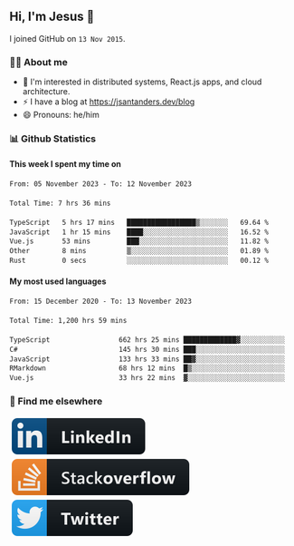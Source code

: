 ## Hi, I'm Jesus 👋

I joined GitHub on `13 Nov 2015`.

<!-- Talking about you -->

### 👨‍💻 About me

- 👦 I'm interested in distributed systems, React.js apps, and cloud architecture.
- ⚡️ I have a blog at <https://jsantanders.dev/blog>
- 😄 Pronouns: he/him

### 📊 Github Statistics

#### This week I spent my time on

<!--START_SECTION:weekly-->

```txt
From: 05 November 2023 - To: 12 November 2023

Total Time: 7 hrs 36 mins

TypeScript   5 hrs 17 mins   █████████████████▒░░░░░░░   69.64 %
JavaScript   1 hr 15 mins    ████░░░░░░░░░░░░░░░░░░░░░   16.52 %
Vue.js       53 mins         ███░░░░░░░░░░░░░░░░░░░░░░   11.82 %
Other        8 mins          ▒░░░░░░░░░░░░░░░░░░░░░░░░   01.89 %
Rust         0 secs          ░░░░░░░░░░░░░░░░░░░░░░░░░   00.12 %
```

<!--END_SECTION:weekly-->

#### My most used languages

<!--START_SECTION:alltime-->

```txt
From: 15 December 2020 - To: 13 November 2023

Total Time: 1,200 hrs 59 mins

TypeScript                 662 hrs 25 mins █████████████▓░░░░░░░░░░░   55.16 %
C#                         145 hrs 30 mins ███░░░░░░░░░░░░░░░░░░░░░░   12.12 %
JavaScript                 133 hrs 33 mins ██▓░░░░░░░░░░░░░░░░░░░░░░   11.12 %
RMarkdown                  68 hrs 12 mins  █▒░░░░░░░░░░░░░░░░░░░░░░░   05.68 %
Vue.js                     33 hrs 22 mins  ▓░░░░░░░░░░░░░░░░░░░░░░░░   02.78 %
```

<!--END_SECTION:alltime-->

### 📢 Find me elsewhere

<p>
  <a target="_blank" href="https://linkedin.com/in/jsantanders">
    <img src="https://github.com/jsantanders/jsantanders/blob/master/img/linkedin.svg" alt="LinkedIn" style="vertical-align:top; margin:4px">
  </a>
  
  <a target="_blank" href="https://stackoverflow.com/users/7318331/jesus-santander">
    <img src="https://github.com/jsantanders/jsantanders/blob/master/img/stackoverflow.svg" alt="StackOverflow" style="vertical-align:top; margin:4px">
  </a>
  
  <a target="_blank" href="http://twitter.com/jsantanders">
    <img src="https://github.com/jsantanders/jsantanders/blob/master/img/twitter.svg" alt="Twitter" style="vertical-align:top; margin:4px">
  </a>
</p>
